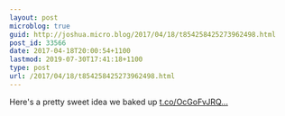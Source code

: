 ```yaml
---
layout: post
microblog: true
guid: http://joshua.micro.blog/2017/04/18/t854258425273962498.html
post_id: 33566
date: 2017-04-18T20:00:54+1100
lastmod: 2019-07-30T17:41:18+1100
type: post
url: /2017/04/18/t854258425273962498.html
---
```

Here's a pretty sweet idea we baked up [t.co/OcGoFvJRQ...](https://t.co/OcGoFvJRQC)
